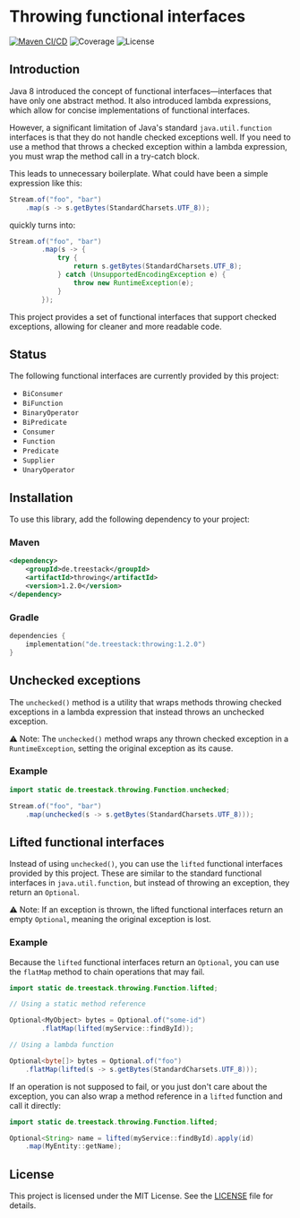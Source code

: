 # Throwing functional interfaces

[![Maven CI/CD](https://github.com/treestack/throwing/actions/workflows/build.yml/badge.svg)](https://github.com/treestack/throwing/actions/workflows/build.yml)
![Coverage](https://treestack-static.s3.eu-central-1.amazonaws.com/badges/jacoco.svg)
![License](https://img.shields.io/github/license/treestack/throwing)

## Introduction

Java 8 introduced the concept of functional interfaces—interfaces that have only one abstract method. It also introduced lambda expressions, which allow for concise implementations of functional interfaces.

However, a significant limitation of Java's standard `java.util.function` interfaces is that they do not handle checked exceptions well. If you need to use a method that throws a checked exception within a lambda expression, you must wrap the method call in a try-catch block.

This leads to unnecessary boilerplate. What could have been a simple expression like this:

```java
Stream.of("foo", "bar")
    .map(s -> s.getBytes(StandardCharsets.UTF_8));
```

quickly turns into:

```java
Stream.of("foo", "bar")
        .map(s -> {
            try {
                return s.getBytes(StandardCharsets.UTF_8);
            } catch (UnsupportedEncodingException e) {
                throw new RuntimeException(e);
            }
        });
```

This project provides a set of functional interfaces that support checked exceptions, allowing for cleaner and more readable code.

## Status

The following functional interfaces are currently provided by this project:

- `BiConsumer`
- `BiFunction`
- `BinaryOperator`
- `BiPredicate`
- `Consumer`
- `Function`
- `Predicate`
- `Supplier`
- `UnaryOperator`

## Installation

To use this library, add the following dependency to your project:

### Maven

```xml
<dependency>
    <groupId>de.treestack</groupId>
    <artifactId>throwing</artifactId>
    <version>1.2.0</version>
</dependency>
```

### Gradle

```kotlin
dependencies {
    implementation("de.treestack:throwing:1.2.0")
}
```

## Unchecked exceptions

The `unchecked()` method is a utility that wraps methods throwing checked exceptions in a lambda expression that instead throws an unchecked exception.

⚠ Note: The `unchecked()` method wraps any thrown checked exception in a `RuntimeException`, setting the original exception as its cause.

### Example

```java 
import static de.treestack.throwing.Function.unchecked;

Stream.of("foo", "bar")
    .map(unchecked(s -> s.getBytes(StandardCharsets.UTF_8)));
```


## Lifted functional interfaces

Instead of using `unchecked()`, you can use the `lifted` functional interfaces provided by this project. These are similar to the standard functional interfaces in `java.util.function`, but instead of throwing an exception, they return an `Optional`.

⚠ Note: If an exception is thrown, the lifted functional interfaces return an empty `Optional`, meaning the original exception is lost.

### Example

Because the `lifted` functional interfaces return an `Optional`, you can use the `flatMap` method to chain operations that may fail.

```java
import static de.treestack.throwing.Function.lifted;

// Using a static method reference

Optional<MyObject> bytes = Optional.of("some-id")
        .flatMap(lifted(myService::findById));

// Using a lambda function

Optional<byte[]> bytes = Optional.of("foo")
    .flatMap(lifted(s -> s.getBytes(StandardCharsets.UTF_8)));
```

If an operation is not supposed to fail, or you just don't care about the exception, you can also wrap a method reference in a `lifted` function and call it directly: 

```java
import static de.treestack.throwing.Function.lifted;

Optional<String> name = lifted(myService::findById).apply(id)
    .map(MyEntity::getName);
```

## License

This project is licensed under the MIT License. See the [LICENSE](LICENSE) file for details.
